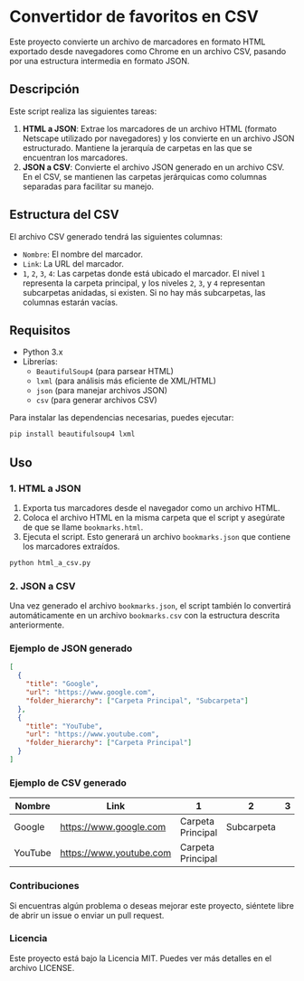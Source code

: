 # Convertidor de favoritos en CSV

Este proyecto convierte un archivo de marcadores en formato HTML exportado desde navegadores como Chrome en un archivo CSV, pasando por una estructura intermedia en formato JSON.

## Descripción

Este script realiza las siguientes tareas:

1. **HTML a JSON**: Extrae los marcadores de un archivo HTML (formato Netscape utilizado por navegadores) y los convierte en un archivo JSON estructurado. Mantiene la jerarquía de carpetas en las que se encuentran los marcadores.
2. **JSON a CSV**: Convierte el archivo JSON generado en un archivo CSV. En el CSV, se mantienen las carpetas jerárquicas como columnas separadas para facilitar su manejo.

## Estructura del CSV

El archivo CSV generado tendrá las siguientes columnas:
- `Nombre`: El nombre del marcador.
- `Link`: La URL del marcador.
- `1`, `2`, `3`, `4`: Las carpetas donde está ubicado el marcador. El nivel `1` representa la carpeta principal, y los niveles `2`, `3`, y `4` representan subcarpetas anidadas, si existen. Si no hay más subcarpetas, las columnas estarán vacías.

## Requisitos

- Python 3.x
- Librerías:
  - `BeautifulSoup4` (para parsear HTML)
  - `lxml` (para análisis más eficiente de XML/HTML)
  - `json` (para manejar archivos JSON)
  - `csv` (para generar archivos CSV)
 
  
Para instalar las dependencias necesarias, puedes ejecutar:

```bash
pip install beautifulsoup4 lxml
```

## Uso

### 1. HTML a JSON

1. Exporta tus marcadores desde el navegador como un archivo HTML.
2. Coloca el archivo HTML en la misma carpeta que el script y asegúrate de que se llame `bookmarks.html`.
3. Ejecuta el script. Esto generará un archivo `bookmarks.json` que contiene los marcadores extraídos.

```bash
python html_a_csv.py
```

### 2. JSON a CSV

Una vez generado el archivo `bookmarks.json`, el script también lo convertirá automáticamente en un archivo `bookmarks.csv` con la estructura descrita anteriormente.

### Ejemplo de JSON generado

```json
[
  {
    "title": "Google",
    "url": "https://www.google.com",
    "folder_hierarchy": ["Carpeta Principal", "Subcarpeta"]
  },
  {
    "title": "YouTube",
    "url": "https://www.youtube.com",
    "folder_hierarchy": ["Carpeta Principal"]
  }
]
```

### Ejemplo de CSV generado
| Nombre  | Link                    | 1                 | 2          | 3   | 4   |
|---------|-------------------------|-------------------|------------|-----|-----|
| Google  | https://www.google.com   | Carpeta Principal | Subcarpeta |     |     |
| YouTube | https://www.youtube.com  | Carpeta Principal |            |     |     |


### Contribuciones
Si encuentras algún problema o deseas mejorar este proyecto, siéntete libre de abrir un issue o enviar un pull request.

### Licencia
Este proyecto está bajo la Licencia MIT. Puedes ver más detalles en el archivo LICENSE.
